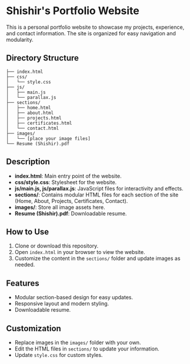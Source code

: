 # Shishir's Portfolio Website

This is a personal portfolio website to showcase my projects, experience, and contact information. The site is organized for easy navigation and modularity.

## Directory Structure

```
├── index.html
├── css/
│   └── style.css
├── js/
│   ├── main.js
│   └── parallax.js
├── sections/
│   ├── home.html
│   ├── about.html
│   ├── projects.html
│   ├── certificates.html
│   └── contact.html
├── images/
│   └── [place your image files]
└── Resume (Shishir).pdf
```

## Description
- **index.html**: Main entry point of the website.
- **css/style.css**: Stylesheet for the website.
- **js/main.js, js/parallax.js**: JavaScript files for interactivity and effects.
- **sections/**: Contains modular HTML files for each section of the site (Home, About, Projects, Certificates, Contact).
- **images/**: Store all image assets here.
- **Resume (Shishir).pdf**: Downloadable resume.

## How to Use
1. Clone or download this repository.
2. Open `index.html` in your browser to view the website.
3. Customize the content in the `sections/` folder and update images as needed.

## Features
- Modular section-based design for easy updates.
- Responsive layout and modern styling.
- Downloadable resume.

## Customization
- Replace images in the `images/` folder with your own.
- Edit the HTML files in `sections/` to update your information.
- Update `style.css` for custom styles.


